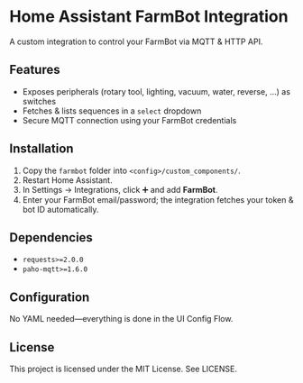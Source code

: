 # Home Assistant FarmBot Integration

A custom integration to control your FarmBot via MQTT & HTTP API.

## Features
- Exposes peripherals (rotary tool, lighting, vacuum, water, reverse, …) as switches  
- Fetches & lists sequences in a `select` dropdown  
- Secure MQTT connection using your FarmBot credentials

## Installation

1. Copy the `farmbot` folder into `<config>/custom_components/`.  
2. Restart Home Assistant.  
3. In Settings → Integrations, click ➕ and add **FarmBot**.  
4. Enter your FarmBot email/password; the integration fetches your token & bot ID automatically.

## Dependencies

- `requests>=2.0.0`  
- `paho-mqtt>=1.6.0`

## Configuration

No YAML needed—everything is done in the UI Config Flow.

## License

This project is licensed under the MIT License. See LICENSE.
